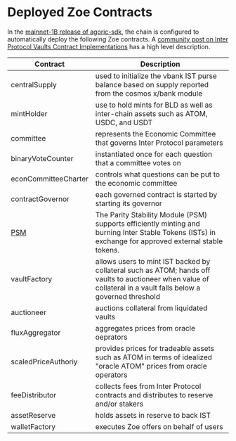 # Deployed Zoe Contracts

In the [mainnet-1B release of agoric-sdk](https://github.com/Agoric/agoric-sdk/releases/tag/mainnet1B-rc3), the chain is configured to automatically deploy the following Zoe contracts. A [community post on Inter Protocol Vaults Contract Implementations](https://community.agoric.com/t/inter-protocol-vaults-contract-implementations/261) has a high level description.

| Contract             | Description                                                                                                                                                     |
| -------------------- | --------------------------------------------------------------------------------------------------------------------------------------------------------------- |
| centralSupply        | used to initialize the vbank IST purse balance based on supply reported from the cosmos x/bank module                                                           |
| mintHolder           | use to hold mints for BLD as well as inter-chain assets such as ATOM, USDC, and USDT                                                                            |
| committee            | represents the Economic Committee that governs Inter Protocol parameters                                                                                        |
| binaryVoteCounter    | instantiated once for each question that a committee votes on                                                                                                   |
| econCommitteeCharter | controls what questions can be put to the economic committee                                                                                                    |
| contractGovernor     | each governed contract is started by starting its governor                                                                                                      |
| [PSM](./PSM)         | The Parity Stability Module (PSM) supports efficiently minting and burning Inter Stable Tokens (ISTs) in exchange for approved external stable tokens.          |
| vaultFactory         | allows users to mint IST backed by collateral such as ATOM; hands off vaults to auctioneer when value of collateral in a vault falls below a governed threshold |
| auctioneer           | auctions collateral from liquidated vaults                                                                                                                      |
| fluxAggregator       | aggregates prices from oracle oeprators                                                                                                                         |
| scaledPriceAuthoriy  | provides prices for tradeable assets such as ATOM in terms of idealized "oracle ATOM" prices from oracle operators                                              |
| feeDistributor       | collects fees from Inter Protocol contracts and distributes to reserve and/or stakers                                                                           |
| assetReserve         | holds assets in reserve to back IST                                                                                                                             |
| walletFactory        | executes Zoe offers on behalf of users                                                                                                                          |

